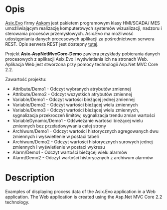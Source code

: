# Opis
[Asix.Evo](https://www.asix.com.pl) firmy [Askom](https://www.askom.pl) jest pakietem programowym klasy HMI/SCADA/ MES umożliwiającym realizację komputerowych systemów wizualizacji, nadzoru i sterowania procesów przemysłowych.  Asix.Evo  ma możliwość udostępniania danych procesowych aplikacji za pośrednictwem serwera REST. Opis serwera REST jest dostepny [tutaj](https://www.askom.pl/WebHelp/Asix_Evo_9/AsixConnect_HTML5/index.htm#t=Serwer_REST_pakietu_Asix_Evo%2FHistoria_alarmow.htm).

Projekt **Asix-AspNetMvcCore-Demo** zawiera przykłady pobierania danych procesowych z aplikacji Asix.Evo i wyświetlania ich na stronach Web. Aplikacja Web jest stworzona przy pomocy technologii Asp.Net MVC Core 2.2.

Zawartość projektu:
 * Attribute/Demo1 - Odczyt wybranych atrybutów zmiennej
 * Attribute/Demo2 - Odczyt wszystkich atrybutów  zmiennej
 * Variable/Demo1 - Odczyt wartości bieżącej jednej zmiennej
 * Variable/Demo2 - Odczyt wartości bieżącej wielu zmiennych
 * Variable/Demo3 - Odczyt wartości bieżącej wielu zmiennych, sygnalizacja przekroczeń limitów, sygnalizacja trendu zmian wartości
 * VariableDynamic/Demo1 - Odświeżanie wartości bieżącej wielu zmiennych bez przeładowywania całej strony
 * Archiwum/Demo1 - Odczyt wartości historycznych agregowanych dwu zmiennych i wyświetlenie w postaci tabeli
 * Archiwum/Demo2 - Odczyt wartości historycznych surowych jednej zmiennych i wyświetlenie w postaci wykresu
 * Alarm/Demo1 - Odczyt wartości bieżącej wielu alarmów
 * Alarm/Demo2 - Odczyt wartości historycznych z archiwum alarmów


# Description
Examples of displaying process data of the Asix.Evo application in a Web application.
The Web application is created using the Asp.Net MVC Core 2.2 technology.
